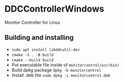 # DDCControllerWindows

Monitor Controller for Linux

## Building and installing

- `sudo apt install libddcutil-dev`
- `cmake -S . -B build`
- `cmake --build build`
- Put executable file inside of `monitorcontrol/usr/bin/`
- Build dpkg package `dpkg -b monitorcontrol`
- Install .deb file `sudo dpkg -i monitorcontrol.deb`
